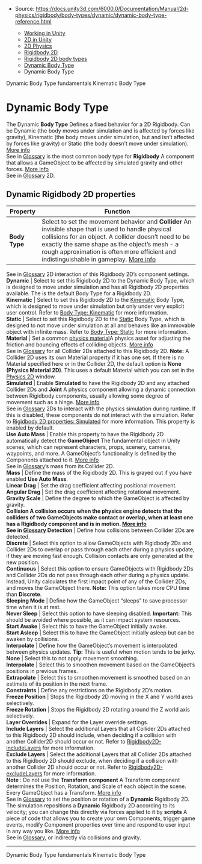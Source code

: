 * Source: https://docs.unity3d.com/6000.0/Documentation/Manual/2d-physics/rigidbody/body-types/dynamic/dynamic-body-type-reference.html

  * [Working in Unity](https://docs.unity3d.com/6000.0/Documentation/Manual/working-in-unity.html)
  * [2D in Unity](https://docs.unity3d.com/6000.0/Documentation/Manual/Unity2D.html)
  * [2D Physics](https://docs.unity3d.com/6000.0/Documentation/Manual/2d-physics/2d-physics.html)
  * [Rigidbody 2D](https://docs.unity3d.com/6000.0/Documentation/Manual/2d-physics/rigidbody/rigidbody-2d-landing.html)
  * [Rigidbody 2D body types](https://docs.unity3d.com/6000.0/Documentation/Manual/2d-physics/rigidbody/body-types/rigidbody-2d-body-types-landing.html)
  * [Dynamic Body Type](https://docs.unity3d.com/6000.0/Documentation/Manual/2d-physics/rigidbody/body-types/dynamic/dynamic-body-type-landing.html)
  * Dynamic Body Type


[](https://docs.unity3d.com/6000.0/Documentation/Manual/2d-physics/rigidbody/body-types/dynamic/dynamic-body-type-fundamentals.html)
Dynamic Body Type fundamentals
[](https://docs.unity3d.com/6000.0/Documentation/Manual/2d-physics/rigidbody/body-types/kinematic/kinematic-body-type-landing.html)
Kinematic Body Type
# Dynamic Body Type
The Dynamic **Body Type** Defines a fixed behavior for a 2D Rigidbody. Can be Dynamic (the body moves under simulation and is affected by forces like gravity), Kinematic (the body moves under simulation, but and isn’t affected by forces like gravity) or Static (the body doesn’t move under simulation). [More info](https://docs.unity3d.com/6000.0/Documentation/Manual/2d-physics/rigidbody/introduction-to-rigidbody-2d.html)  
See in [Glossary](https://docs.unity3d.com/6000.0/Documentation/Manual/Glossary.html#BodyType) is the most common body type for **Rigidbody** A component that allows a GameObject to be affected by simulated gravity and other forces. [More info](https://docs.unity3d.com/6000.0/Documentation/Manual/class-Rigidbody.html)  
See in [Glossary](https://docs.unity3d.com/6000.0/Documentation/Manual/Glossary.html#Rigidbody) 2D.
## Dynamic Rigidbody 2D properties
**Property** | **Function**  
---|---  
**Body Type** | Select to set the movement behavior and **Collider** An invisible shape that is used to handle physical collisions for an object. A collider doesn’t need to be exactly the same shape as the object’s mesh - a rough approximation is often more efficient and indistinguishable in gameplay. [More info](https://docs.unity3d.com/6000.0/Documentation/Manual/CollidersOverview.html)  
See in [Glossary](https://docs.unity3d.com/6000.0/Documentation/Manual/Glossary.html#Collider) 2D interaction of this Rigidbody 2D’s component settings.  
**Dynamic** | Select to set this Rigidbody 2D to the Dynamic Body Type, which is designed to move under simulation and has all Rigidbody 2D properties available. The is the default Body Type for a Rigidbody 2D.  
**Kinematic** | Select to set this Rigidbody 2D to the [Kinematic](https://docs.unity3d.com/6000.0/Documentation/Manual/2d-physics/rigidbody/body-types/kinematic/kinematic-body-type-reference.html) Body Type, which is designed to move under simulation but only under very explicit user control. Refer to [Body Type: Kinematic](https://docs.unity3d.com/6000.0/Documentation/Manual/2d-physics/rigidbody/body-types/kinematic/kinematic-body-type-reference.html) for more information.  
**Static** | Select to set this Rigidbody 2D to the [Static](https://docs.unity3d.com/6000.0/Documentation/Manual/2d-physics/rigidbody/body-types/static/static-body-type-reference.html) Body Type, which is designed to not move under simulation at all and behaves like an immovable object with infinite mass. Refer to [Body Type: Static](https://docs.unity3d.com/6000.0/Documentation/Manual/2d-physics/rigidbody/body-types/static/static-body-type-reference.html) for more information.  
**Material** | Set a common [physics material](https://docs.unity3d.com/6000.0/Documentation/Manual/2d-physics/physics-material-2d-reference.html)A physics asset for adjusting the friction and bouncing effects of colliding objects. [More info](https://docs.unity3d.com/6000.0/Documentation/Manual/class-PhysicsMaterial.html)  
See in [Glossary](https://docs.unity3d.com/6000.0/Documentation/Manual/Glossary.html#PhysicsMaterial) for all Collider 2Ds attached to this Rigidbody 2D. **Note:** A Collider 2D uses its own Material property if it has one set. If there is no Material specified here or in the Collider 2D, the default option is **None (Physics Material 2D)**. This uses a default Material which you can set in the [Physics 2D](https://docs.unity3d.com/6000.0/Documentation/Manual/class-Physics2DManager) window.  
**Simulated** | Enable **Simulated** to have the Rigidbody 2D and any attached Collider 2Ds and **Joint** A physics component allowing a dynamic connection between Rigidbody components, usually allowing some degree of movement such as a hinge. [More info](https://docs.unity3d.com/6000.0/Documentation/Manual/Joints.html)  
See in [Glossary](https://docs.unity3d.com/6000.0/Documentation/Manual/Glossary.html#joint) 2Ds to interact with the physics simulation during runtime. If this is disabled, these components do not interact with the simulation. Refer to [Rigidbody 2D properties: Simulated](https://docs.unity3d.com/6000.0/Documentation/Manual/2d-physics/rigidbody/rigidbody-2d-simulated-property.html) for more information. This property is enabled by default.  
**Use Auto Mass** | Enable this property to have the Rigidbody 2D automatically detect the **GameObject** The fundamental object in Unity scenes, which can represent characters, props, scenery, cameras, waypoints, and more. A GameObject’s functionality is defined by the Components attached to it. [More info](https://docs.unity3d.com/6000.0/Documentation/Manual/class-GameObject.html)  
See in [Glossary](https://docs.unity3d.com/6000.0/Documentation/Manual/Glossary.html#GameObject)’s mass from its Collider 2D.  
**Mass** | Define the mass of the Rigidbody 2D. This is grayed out if you have enabled **Use Auto Mass**.  
**Linear Drag** | Set the drag coefficient affecting positional movement.  
**Angular Drag** | Set the drag coefficient affecting rotational movement.  
**Gravity Scale** | Define the degree to which the GameObject is affected by gravity.  
****Collision** A collision occurs when the physics engine detects that the colliders of two GameObjects make contact or overlap, when at least one has a Rigidbody component and is in motion. [More info](https://docs.unity3d.com/6000.0/Documentation/Manual/CollidersOverview.html)  
See in [Glossary](https://docs.unity3d.com/6000.0/Documentation/Manual/Glossary.html#Collision) Detection** | Define how collisions between Collider 2Ds are detected.  
**Discrete** | Select this option to allow GameObjects with Rigidbody 2Ds and Collider 2Ds to overlap or pass through each other during a physics update, if they are moving fast enough. Collision contacts are only generated at the new position.  
**Continuous** | Select this option to ensure GameObjects with Rigidbody 2Ds and Collider 2Ds do not pass through each other during a physics update. Instead, Unity calculates the first impact point of any of the Collider 2Ds, and moves the GameObject there. **Note:** This option takes more CPU time than **Discrete**.  
**Sleeping Mode** | Define how the GameObject “sleeps” to save processor time when it is at rest.  
**Never Sleep** | Select this option to have sleeping disabled. **Important:** This should be avoided where possible, as it can impact system resources.  
**Start Awake** | Select this to have the GameObject initially awake.  
**Start Asleep** | Select this to have the GameObject initially asleep but can be awaken by collisions.  
**Interpolate** | Define how the GameObject’s movement is interpolated between physics updates. **Tip:** This is useful when motion tends to be jerky.  
**None** | Select this to not apply movement smoothing.  
**Interpolate** | Select this to smoothen movement based on the GameObject’s positions in previous frames.  
**Extrapolate** | Select this to smoothen movement is smoothed based on an estimate of its position in the next frame.  
**Constraints** | Define any restrictions on the Rigidbody 2D’s motion.  
**Freeze Position** | Stops the Rigidbody 2D moving in the X and Y world axes selectively.  
**Freeze Rotation** | Stops the Rigidbody 2D rotating around the Z world axis selectively.  
**Layer Overrides** | Expand for the Layer override settings.  
**Include Layers** | Select the additional Layers that all Collider 2Ds attached to this Rigidbody 2D should include, when deciding if a collision with another Collider2D should occur or not. Refer to [Rigidbody2D-includeLayers](https://docs.unity3d.com/6000.0/Documentation/ScriptReference/Rigidbody2D-includeLayers.html) for more information.  
**Exclude Layers** | Select the additional Layers that all Collider 2Ds attached to this Rigidbody 2D should exclude, when deciding if a collision with another Collider 2D should occur or not. Refer to [Rigidbody2D-excludeLayers](https://docs.unity3d.com/6000.0/Documentation/ScriptReference/Rigidbody2D-excludeLayers.html) for more information.  
**Note** : Do not use the **Transform component** A Transform component determines the Position, Rotation, and Scale of each object in the scene. Every GameObject has a Transform. [More info](https://docs.unity3d.com/6000.0/Documentation/Manual/class-Transform.html)  
See in [Glossary](https://docs.unity3d.com/6000.0/Documentation/Manual/Glossary.html#TransformComponent) to set the position or rotation of a **Dynamic** Rigidbody 2D. The simulation repositions a **Dynamic** Rigidbody 2D according to its velocity; you can change this directly via forces applied to it by **scripts** A piece of code that allows you to create your own Components, trigger game events, modify Component properties over time and respond to user input in any way you like. [More info](https://docs.unity3d.com/6000.0/Documentation/Manual/creating-scripts.html)  
See in [Glossary](https://docs.unity3d.com/6000.0/Documentation/Manual/Glossary.html#Scripts), or indirectly via collisions and gravity.
* * *
[](https://docs.unity3d.com/6000.0/Documentation/Manual/2d-physics/rigidbody/body-types/dynamic/dynamic-body-type-fundamentals.html)
Dynamic Body Type fundamentals
[](https://docs.unity3d.com/6000.0/Documentation/Manual/2d-physics/rigidbody/body-types/kinematic/kinematic-body-type-landing.html)
Kinematic Body Type
